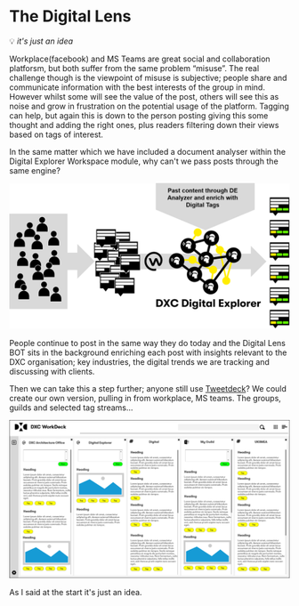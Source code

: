 # The Digital Lens

:bulb: _it's just an idea_

Workplace(facebook) and MS Teams are great social and collaboration platforsm, but both suffer from the same problem “misuse”.   The real challenge though is the viewpoint of misuse is subjective; people share and communicate information with the best interests of the group in mind.  However whilst some will see the value of the post, others will see this as noise and grow in frustration on the potential usage of the platform.   Tagging can help, but again this is down to the person posting giving this some thought and adding the right ones, plus readers filtering down their views based on tags of interest.

In the same matter which we have included a document analyser within the Digital Explorer Workspace module, why can't we pass posts through the same engine?   

![images](images/DigitalLens.png)

People continue to post in the same way they do today and the Digital Lens BOT sits in the background enriching each post with insights relevant to the DXC organisation;  key industries, the digital trends we are tracking and discussing with clients.


Then we can take this a step further; anyone still use [Tweetdeck](https://tweetdeck.twitter.com/)?   We could create our own version, pulling in from workplace, MS teams.  The groups, guilds and selected tag streams...

![images](images/DigitalDeck.png)

As I said at the start it's just an idea.